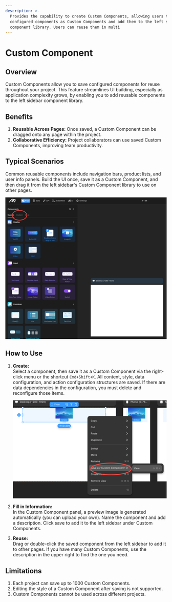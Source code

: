 ```yaml
---
description: >-
  Provides the capability to create Custom Components, allowing users to save
  configured components as Custom Components and add them to the left sidebar
  component library. Users can reuse them in multi
---
```


# Custom Component

## Overview

Custom Components allow you to save configured components for reuse throughout your project. This feature streamlines UI building, especially as application complexity grows, by enabling you to add reusable components to the left sidebar component library.

## Benefits

1. **Reusable Across Pages:** Once saved, a Custom Component can be dragged onto any page within the project.
2. **Collaborative Efficiency:** Project collaborators can use saved Custom Components, improving team productivity.

## Typical Scenarios

Common reusable components include navigation bars, product lists, and user info panels. Build the UI once, save it as a Custom Component, and then drag it from the left sidebar's Custom Component library to use on other pages.

![Custom Component example](../.gitbook/assets/customCP.png)

## How to Use

1. **Create:**  
   Select a component, then save it as a Custom Component via the right-click menu or the shortcut `Cmd+Shift+K`. All content, style, data configuration, and action configuration structures are saved. If there are data dependencies in the configuration, you must delete and reconfigure those items.

   ![Add Custom Component](../.gitbook/assets/addcustomCP.png)

2. **Fill in Information:**  
   In the Custom Component panel, a preview image is generated automatically (you can upload your own). Name the component and add a description. Click save to add it to the left sidebar under Custom Components.

3. **Reuse:**  
   Drag or double-click the saved component from the left sidebar to add it to other pages. If you have many Custom Components, use the description in the upper right to find the one you need.

## Limitations

1. Each project can save up to 1000 Custom Components.
2. Editing the style of a Custom Component after saving is not supported.
3. Custom Components cannot be used across different projects.
